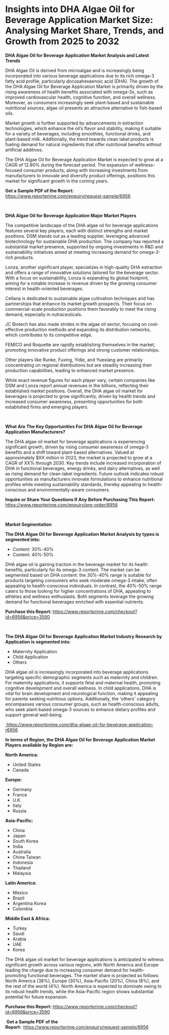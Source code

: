 <p><h1>Insights into DHA Algae Oil for Beverage Application Market Size: Analysing Market Share, Trends, and Growth from 2025 to 2032</h1></p><p><strong>DHA Algae Oil for Beverage Application Market Analysis and Latest Trends</strong></p>
<p><p>DHA Algae Oil is derived from microalgae and is increasingly being incorporated into various beverage applications due to its rich omega-3 fatty acid profile, particularly docosahexaenoic acid (DHA). The growth of the DHA Algae Oil for Beverage Application Market is primarily driven by the rising awareness of health benefits associated with omega-3s, such as improved cardiovascular health, cognitive function, and overall wellness. Moreover, as consumers increasingly seek plant-based and sustainable nutritional sources, algae oil presents an attractive alternative to fish-based oils.</p><p>Market growth is further supported by advancements in extraction technologies, which enhance the oil’s flavor and stability, making it suitable for a variety of beverages, including smoothies, functional drinks, and plant-based milk. Additionally, the trend towards clean label products is fueling demand for natural ingredients that offer nutritional benefits without artificial additives.</p><p>The DHA Algae Oil for Beverage Application Market is expected to grow at a CAGR of 12.80% during the forecast period. The expansion of wellness-focused consumer products, along with increasing investments from manufacturers to innovate and diversify product offerings, positions this market for significant growth in the coming years.</p></p>
<p><strong>Get a Sample PDF of the Report:&nbsp;</strong> <a href="https://www.reportprime.com/enquiry/request-sample/6956?utm_campaign=4581&utm_medium=2&utm_source=Github&utm_content=ia&utm_term=17052025&utm_id=dha-algae-oil-for-beverage-application">https://www.reportprime.com/enquiry/request-sample/6956</a></p>
<p>&nbsp;</p>
<p><strong>DHA Algae Oil for Beverage Application Major Market Players</strong></p>
<p><p>The competitive landscape of the DHA algae oil for beverage applications features several key players, each with distinct strengths and market positions. DSM stands out as a leading supplier, leveraging advanced biotechnology for sustainable DHA production. The company has reported a substantial market presence, supported by ongoing investments in R&D and sustainability initiatives aimed at meeting increasing demand for omega-3-rich products.</p><p>Lonza, another significant player, specializes in high-quality DHA extraction and offers a range of innovative solutions tailored for the beverage sector. With a focus on sustainability, Lonza is expanding its global footprint, aiming for a notable increase in revenue driven by the growing consumer interest in health-oriented beverages.</p><p>Cellana is dedicated to sustainable algae cultivation techniques and has partnerships that enhance its market growth prospects. Their focus on commercial-scale production positions them favorably to meet the rising demand, especially in nutraceuticals.</p><p>JC Biotech has also made strides in the algae oil sector, focusing on cost-effective production methods and expanding its distribution networks, which contributes to its competitive edge.</p><p>FEMICO and Roquette are rapidly establishing themselves in the market, promoting innovative product offerings and strong customer relationships.</p><p>Other players like Runke, Fuxing, Yidie, and Yuexiang are primarily concentrating on regional distributions but are steadily increasing their production capabilities, leading to enhanced market presence.</p><p>While exact revenue figures for each player vary, certain companies like DSM and Lonza report annual revenues in the billions, reflecting their established market positions. Overall, the DHA algae oil market for beverages is projected to grow significantly, driven by health trends and increased consumer awareness, presenting opportunities for both established firms and emerging players.</p></p>
<p>&nbsp;</p>
<p><strong>What Are The Key Opportunities For DHA Algae Oil for Beverage Application Manufacturers?</strong></p>
<p><p>The DHA algae oil market for beverage applications is experiencing significant growth, driven by rising consumer awareness of omega-3 benefits and a shift toward plant-based alternatives. Valued at approximately $XX million in 2023, the market is projected to grow at a CAGR of XX% through 2030. Key trends include increased incorporation of DHA in functional beverages, energy drinks, and dairy alternatives, as well as rising demand for clean-label ingredients. Future outlook indicates robust opportunities as manufacturers innovate formulations to enhance nutritional profiles while meeting sustainability standards, thereby appealing to health-conscious and environmentally-aware consumers.</p></p>
<p><strong>Inquire or Share Your Questions If Any Before Purchasing This Report:</strong> <a href="https://www.reportprime.com/enquiry/pre-order/6956?utm_campaign=4581&utm_medium=2&utm_source=Github&utm_content=ia&utm_term=17052025&utm_id=dha-algae-oil-for-beverage-application">https://www.reportprime.com/enquiry/pre-order/6956</a></p>
<p>&nbsp;</p>
<p><strong>Market Segmentation</strong></p>
<p><strong>The DHA Algae Oil for Beverage Application Market Analysis by types is segmented into:</strong></p>
<p><ul><li>Content: 30%-40%</li><li>Content: 40%-50%</li></ul></p>
<p><p>DHA algae oil is gaining traction in the beverage market for its health benefits, particularly for its omega-3 content. The market can be segmented based on DHA content: the 30%-40% range is suitable for products targeting consumers who seek moderate omega-3 intake, often appealing to health-conscious individuals. In contrast, the 40%-50% range caters to those looking for higher concentrations of DHA, appealing to athletes and wellness enthusiasts. Both segments leverage the growing demand for functional beverages enriched with essential nutrients.</p></p>
<p><strong>Purchase this Report:&nbsp;</strong><a href="https://www.reportprime.com/checkout?id=6956&price=3590&utm_campaign=4581&utm_medium=2&utm_source=Github&utm_content=ia&utm_term=17052025&utm_id=dha-algae-oil-for-beverage-application">https://www.reportprime.com/checkout?id=6956&price=3590</a></p>
<p>&nbsp;</p>
<p><strong>The DHA Algae Oil for Beverage Application Market Industry Research by Application is segmented into:</strong></p>
<p><ul><li>Maternity Application</li><li>Child Application</li><li>Others</li></ul></p>
<p><p>DHA algae oil is increasingly incorporated into beverage applications targeting specific demographic segments such as maternity and children. For maternity applications, it supports fetal and maternal health, promoting cognitive development and overall wellness. In child applications, DHA is vital for brain development and neurological function, making it appealing for parents seeking nutritious options. Additionally, the 'others' category encompasses various consumer groups, such as health-conscious adults, who seek plant-based omega-3 sources to enhance dietary profiles and support general well-being.</p></p>
<p><a href="https://www.reportprime.com/dha-algae-oil-for-beverage-application-r6956?utm_campaign=4581&utm_medium=2&utm_source=Github&utm_content=ia&utm_term=17052025&utm_id=dha-algae-oil-for-beverage-application">&nbsp;https://www.reportprime.com/dha-algae-oil-for-beverage-application-r6956</a></p>
<p><strong>In terms of Region, the DHA Algae Oil for Beverage Application Market Players available by Region are:</strong></p>
<p>
    <p> <strong> North America: </strong>
        <ul>
            <li>United States</li>
            <li>Canada</li>
        </ul>
        </p> 
    <p> <strong> Europe: </strong>
        <ul>
            <li>Germany</li>
            <li>France</li>
            <li>U.K.</li>
            <li>Italy</li>
            <li>Russia</li>
        </ul>
        </p> 
    <p> <strong> Asia-Pacific: </strong>
        <ul>
            <li>China</li>
            <li>Japan</li>
            <li>South Korea</li>
            <li>India</li>
            <li>Australia</li>
            <li>China Taiwan</li>
            <li>Indonesia</li>
            <li>Thailand</li>
            <li>Malaysia</li>
        </ul>
        </p> 
    <p> <strong> Latin America: </strong>
        <ul>
            <li>Mexico</li>
            <li>Brazil</li>
            <li>Argentina Korea</li>
            <li>Colombia</li>
        </ul>
        </p> 
    <p> <strong> Middle East & Africa: </strong>
        <ul>
            <li>Turkey</li>
            <li>Saudi</li>
            <li>Arabia</li>
            <li>UAE</li>
            <li>Korea</li>
        </ul>
    </p>
    </p>
<p><p>The DHA algae oil market for beverage applications is anticipated to witness significant growth across various regions, with North America and Europe leading the charge due to increasing consumer demand for health-promoting functional beverages. The market share is projected as follows: North America (38%), Europe (30%), Asia-Pacific (20%), China (8%), and the rest of the world (4%). North America is expected to dominate owing to its robust health trends, while the Asia-Pacific region shows substantial potential for future expansion.</p></p>
<p><strong>Purchase this Report: </strong><a href="https://www.reportprime.com/checkout?id=6956&price=3590&utm_campaign=4581&utm_medium=2&utm_source=Github&utm_content=ia&utm_term=17052025&utm_id=dha-algae-oil-for-beverage-application">https://www.reportprime.com/checkout?id=6956&price=3590</a></p>
<p>&nbsp;<strong>Get a Sample PDF of the Report:&nbsp;&nbsp;</strong><a href="https://www.reportprime.com/enquiry/request-sample/6956?utm_campaign=4581&utm_medium=2&utm_source=Github&utm_content=ia&utm_term=17052025&utm_id=dha-algae-oil-for-beverage-application">https://www.reportprime.com/enquiry/request-sample/6956</a></p>
<p><strong></strong></p>
<p><p></p><p></p><p></p></p>